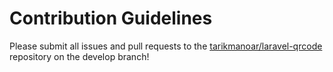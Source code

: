 # Contribution Guidelines

Please submit all issues and pull requests to the [tarikmanoar/laravel-qrcode](https://github.com/tarikmanoar/laravel-qrcode) repository on the develop branch!
